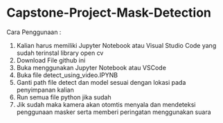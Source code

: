# Capstone-Project-Mask-Detection
Cara Penggunaan :
1. Kalian harus memiliki Jupyter Notebook atau Visual Studio Code yang sudah terinstal library open cv
2. Download File github ini
3. Buka menggunakan Jupyter Notebook atau VSCode
4. Buka file detect_using_video.IPYNB
5. Ganti path file detect dan model sesuai dengan lokasi pada penyimpanan kalian
6. Run semua file python jika sudah
7. Jik sudah maka kamera akan otomtis menyala dan mendeteksi penggunaan masker serta memberi peringatan menggunakan suara
